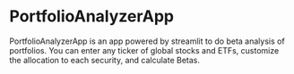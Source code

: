 # PortfolioAnalyzerApp
PortfolioAnalyzerApp is an app powered by streamlit to do beta analysis of portfolios. You can enter any ticker of global stocks and ETFs, customize the allocation to each security, and calculate Betas. 



